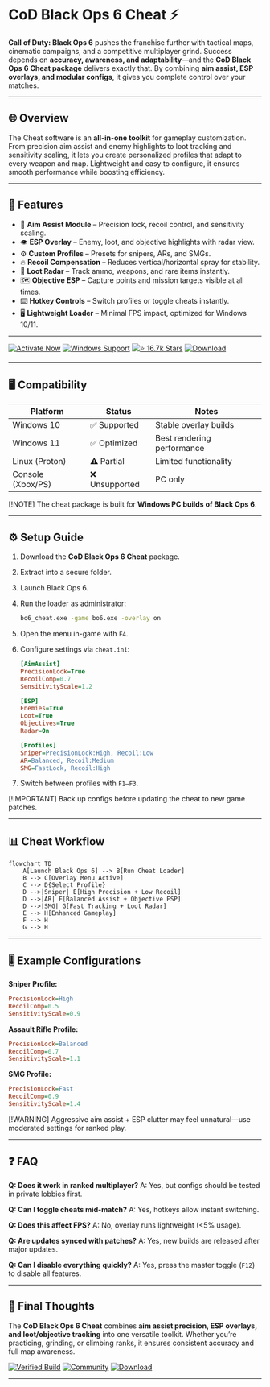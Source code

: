 # CoD Black Ops 6 Cheat ⚡

**Call of Duty: Black Ops 6** pushes the franchise further with tactical maps, cinematic campaigns, and a competitive multiplayer grind. Success depends on **accuracy, awareness, and adaptability**—and the **CoD Black Ops 6 Cheat package** delivers exactly that. By combining **aim assist, ESP overlays, and modular configs**, it gives you complete control over your matches.

---

## 🌐 Overview

The Cheat software is an **all-in-one toolkit** for gameplay customization. From precision aim assist and enemy highlights to loot tracking and sensitivity scaling, it lets you create personalized profiles that adapt to every weapon and map. Lightweight and easy to configure, it ensures smooth performance while boosting efficiency.

---

## 🔑 Features

* 🎯 **Aim Assist Module** – Precision lock, recoil control, and sensitivity scaling.
* 👁 **ESP Overlay** – Enemy, loot, and objective highlights with radar view.
* ⚙️ **Custom Profiles** – Presets for snipers, ARs, and SMGs.
* 🔥 **Recoil Compensation** – Reduces vertical/horizontal spray for stability.
* 🎒 **Loot Radar** – Track ammo, weapons, and rare items instantly.
* 🗺 **Objective ESP** – Capture points and mission targets visible at all times.
* ⌨️ **Hotkey Controls** – Switch profiles or toggle cheats instantly.
* 🖥 **Lightweight Loader** – Minimal FPS impact, optimized for Windows 10/11.

---

[![Activate Now](https://img.shields.io/badge/Activate-Now-red?logo=rocket\&style=for-the-badge)](#)
[![Windows Support](https://img.shields.io/badge/Windows-10%2F11-blue?logo=windows\&style=for-the-badge)](#)
[![⭐️ 16.7k Stars](https://img.shields.io/badge/Community-16.7k_Stars-green?logo=github\&style=for-the-badge)](#)
[![Download](https://img.shields.io/badge/Download-Latest-brightgreen?logo=github\&style=for-the-badge)](#)

---

## 🖥 Compatibility

| Platform          | Status        | Notes                      |
| ----------------- | ------------- | -------------------------- |
| Windows 10        | ✅ Supported   | Stable overlay builds      |
| Windows 11        | ✅ Optimized   | Best rendering performance |
| Linux (Proton)    | ⚠️ Partial    | Limited functionality      |
| Console (Xbox/PS) | ❌ Unsupported | PC only                    |

[!NOTE]
The cheat package is built for **Windows PC builds of Black Ops 6**.

---

## ⚙️ Setup Guide

1. Download the **CoD Black Ops 6 Cheat** package.

2. Extract into a secure folder.

3. Launch Black Ops 6.

4. Run the loader as administrator:

   ```bash
   bo6_cheat.exe -game bo6.exe -overlay on
   ```

5. Open the menu in-game with `F4`.

6. Configure settings via `cheat.ini`:

   ```ini
   [AimAssist]
   PrecisionLock=True
   RecoilComp=0.7
   SensitivityScale=1.2

   [ESP]
   Enemies=True
   Loot=True
   Objectives=True
   Radar=On

   [Profiles]
   Sniper=PrecisionLock:High, Recoil:Low
   AR=Balanced, Recoil:Medium
   SMG=FastLock, Recoil:High
   ```

7. Switch between profiles with `F1–F3`.

[!IMPORTANT]
Back up configs before updating the cheat to new game patches.

---

## 📊 Cheat Workflow

```mermaid
flowchart TD
    A[Launch Black Ops 6] --> B[Run Cheat Loader]
    B --> C[Overlay Menu Active]
    C --> D{Select Profile}
    D -->|Sniper| E[High Precision + Low Recoil]
    D -->|AR| F[Balanced Assist + Objective ESP]
    D -->|SMG| G[Fast Tracking + Loot Radar]
    E --> H[Enhanced Gameplay]
    F --> H
    G --> H
```

---

## 🎚 Example Configurations

**Sniper Profile:**

```ini
PrecisionLock=High
RecoilComp=0.5
SensitivityScale=0.9
```

**Assault Rifle Profile:**

```ini
PrecisionLock=Balanced
RecoilComp=0.7
SensitivityScale=1.1
```

**SMG Profile:**

```ini
PrecisionLock=Fast
RecoilComp=0.9
SensitivityScale=1.4
```

[!WARNING]
Aggressive aim assist + ESP clutter may feel unnatural—use moderated settings for ranked play.

---

## ❓ FAQ

**Q: Does it work in ranked multiplayer?**
A: Yes, but configs should be tested in private lobbies first.

**Q: Can I toggle cheats mid-match?**
A: Yes, hotkeys allow instant switching.

**Q: Does this affect FPS?**
A: No, overlay runs lightweight (<5% usage).

**Q: Are updates synced with patches?**
A: Yes, new builds are released after major updates.

**Q: Can I disable everything quickly?**
A: Yes, press the master toggle (`F12`) to disable all features.

---

## 🚀 Final Thoughts

The **CoD Black Ops 6 Cheat** combines **aim assist precision, ESP overlays, and loot/objective tracking** into one versatile toolkit. Whether you’re practicing, grinding, or climbing ranks, it ensures consistent accuracy and full map awareness.

[![Verified Build](https://img.shields.io/badge/Verified-Build-success?logo=github\&style=for-the-badge)](#)
[![Community](https://img.shields.io/badge/Join-Community-purple?logo=discord\&style=for-the-badge)](#)
[![Download](https://img.shields.io/badge/Download-Now-orange?logo=github\&style=for-the-badge)](#)

---
